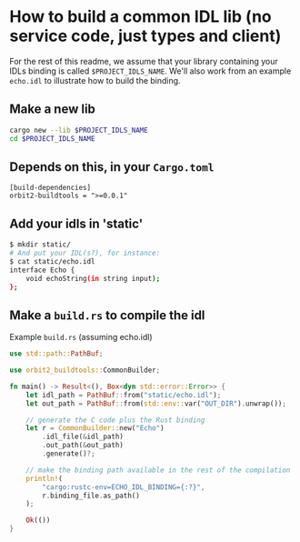 # How to build a common IDL lib (no service code, just types and client)

For the rest of this readme, we assume that your library containing your IDLs binding
is called `$PROJECT_IDLS_NAME`. We'll also work from an example `echo.idl` to illustrate how to build
the binding.

## Make a new lib

```sh
cargo new --lib $PROJECT_IDLS_NAME
cd $PROJECT_IDLS_NAME
```

## Depends on this, in your `Cargo.toml`

```cargo
[build-dependencies]
orbit2-buildtools = ">=0.0.1"
```

## Add your idls in 'static'

```sh
$ mkdir static/
# And put your IDL(s?), for instance:
$ cat static/echo.idl 
interface Echo {
    void echoString(in string input);
};
```

## Make a `build.rs` to compile the idl

Example `build.rs` (assuming echo.idl)

```rust
use std::path::PathBuf;

use orbit2_buildtools::CommonBuilder;

fn main() -> Result<(), Box<dyn std::error::Error>> {
    let idl_path = PathBuf::from("static/echo.idl");
    let out_path = PathBuf::from(std::env::var("OUT_DIR").unwrap());

    // generate the C code plus the Rust binding
    let r = CommonBuilder::new("Echo")
        .idl_file(&idl_path)
        .out_path(&out_path)
        .generate()?;

    // make the binding path available in the rest of the compilation
    println!(
        "cargo:rustc-env=ECHO_IDL_BINDING={:?}",
        r.binding_file.as_path()
    );

    Ok(())
}
```
